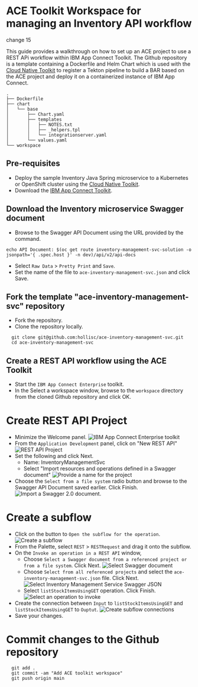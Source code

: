 # ACE Toolkit Workspace for managing an Inventory API workflow

change 15

This guide provides a walkthrough on how to set up an ACE project to use a REST APi workflow within IBM App Connect Toolkit.  The Github repository is a template containing a Dockerfile and Helm Chart which is used with the [Cloud Native Toolkit](https://cloudnativetoolkit.dev/) to register a Tekton pipeline to build a BAR based on the ACE project and deploy it on a containerized instance of IBM App Connect.  

```
.
├── Dockerfile
├── chart
│   └── base
│       ├── Chart.yaml
│       ├── templates
│       │   ├── NOTES.txt
│       │   ├── _helpers.tpl
│       │   └── integrationserver.yaml
│       └── values.yaml
└── workspace
```

## Pre-requisites
- Deploy the sample Inventory Java Spring microservice to a Kubernetes or OpenShift cluster using the [Cloud Native Toolkit](https://cloudnativetoolkit.dev/).
- Download the [IBM App Connect Toolkit](https://www.ibm.com/support/knowledgecenter/SSTTDS_11.0.0/com.ibm.etools.mft.doc/bb43020_.html).

## Download the Inventory microservice Swagger document
- Browse to the Swagger API Document using the URL provided by the command.
```
echo API Document: $(oc get route inventory-management-svc-solution -o jsonpath='{ .spec.host }' -n dev)/api/v2/api-docs
```
- Select `Raw Data` > `Pretty Print` and `Save`.
- Set the name of the file to `ace-inventory-management-svc.json` and click Save.


## Fork the template "ace-inventory-management-svc" repository
- Fork the repository.
- Clone the repository locally.
```
  git clone git@github.com:hollisc/ace-inventory-management-svc.git
  cd ace-inventory-management-svc
```


## Create a REST API workflow using the ACE Toolkit
- Start the `IBM App Connect Enterprise` toolkit.
- In the Select a workspace window, browse to the `workspace` directory from the cloned Github repository and click OK.

# Create REST API Project
- Minimize the Welcome panel.
![IBM App Connect Enterprise toolkit](static/imgs/1-ace-toolkit-workbench.png)
- From the `Application Development` panel, click on "New REST API"
![REST API Project](static/imgs/2-ace-toolkit-rest-api-project.png)
- Set the following and click Next.
  - Name: InventoryManagementSvc
  - Select "Import resources and operations defined in a Swagger document"
  ![Provide a name for the project](static/imgs/3-ace-toolkit-rest-api-proj-import-swagger.png)
- Choose the `Select from a file system` radio button and browse to the Swagger API Document saved earlier.  Click Finish.
![Import a Swagger 2.0 document.](static/imgs/4-ace-toolkit-swagger-json.png)

# Create a subflow
- Click on the button to `Open the subflow for the operation`.
![Create a subflow](static/imgs/5-ace-toolkit-create-subflow.png)
- From the Palette, select `REST` > `RESTRequest` and drag it onto the subflow.
- On the `Invoke an operation in a REST API` window,
    - Choose `Select a Swagger document from a referenced project or from a file system`.  Click Next.
    ![Select Swagger document](static/imgs/6-ace-toolkit-create-subflow-select-swagger.png)
    - Choose `Select from all referenced projects` and select the `ace-inventory-management-svc.json` file.  Click Next.
    ![Select Inventory Management Service Swagger JSON](static/imgs/7-ace-toolkit-create-subflow-swagger.png)
    - Select `listStockItemsUsingGET` operation.  Click Finish.
    ![Select an operation to invoke](static/imgs/8-ace-toolkit-create-subflow-finish.png)
- Create the connection between `Input` to `listStockItemsUsingGET` and `listStockItemsUsingGET` to `Ouptut`.
![Create subflow connections](static/imgs/9-ace-toolkit-subflow-connections.png)
- Save your changes.

# Commit changes to the Github repository
```
  git add .
  git commit -am "Add ACE toolkit workspace"
  git push origin main
```
